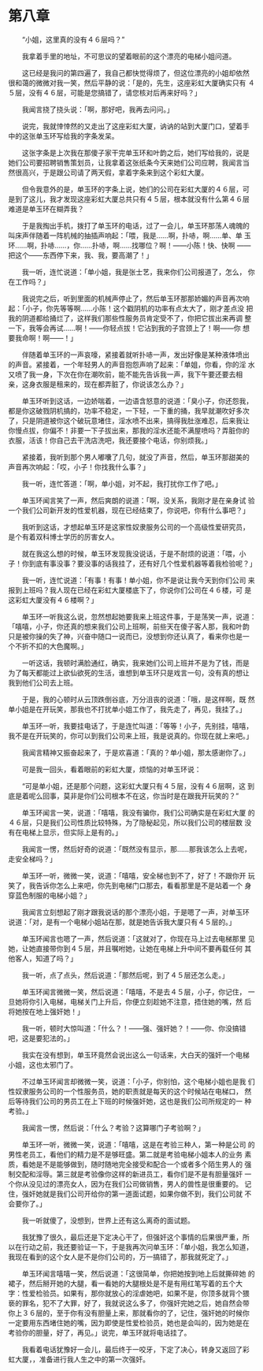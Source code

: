 # 第八章

　　“小姐，这里真的没有４６层吗？”

　　我拿着手里的地址，不可思议的望着眼前的这个漂亮的电梯小姐问道。

　　这已经是我问的第四遍了，我自己都快觉得烦了，但这位漂亮的小姐却依然
很和蔼的微微对我一笑，然后平静的说：「是的，先生，这座彩虹大厦确实只有
４５层，没有４６层，可能是您搞错了，请您核对后再来好吗？」

　　我闻言挠了挠头说：「啊，那好吧，我再去问问。」

　　说完，我就悻悻然的又走出了这座彩虹大厦，讷讷的站到大厦门口，望着手
中的这张单玉环写给我的字条发呆。

　　这张字条是上次我在那傻子家干完单玉环和叶韵之后，她们写给我的，说是
她们公司要招聘销售策划员，让我拿着这张纸条今天来她们公司应聘，我闻言当
然很高兴，于是跟公司请了两天假，拿着字条来到这个彩虹大厦。

　　但令我意外的是，单玉环的字条上说，她们的公司在彩虹大厦的４６层，可
是到了这儿，我才发现这座彩虹大厦总共只有４５层，根本就没有什么第４６层
难道是单玉环在糊弄我？

　　于是我掏出手机，拨打了单玉环的电话，过了一会儿，单玉环那荡人魂魄的
叫床声伴随着一阵机械的抽插声响起：「喂，我是……啊，扑哧，啊……单、单
玉环……啊，扑哧……，你……扑哧，啊……找哪位？啊！——小陈！快、快啊
——把这个——东西停下来，我、我，要高潮了！」

　　我一听，连忙说道：「单小姐，我是张士艺，我来你们公司报道了，怎么，
你在工作吗？」

　　我说完之后，听到里面的机械声停止了，然后单玉环那那娇媚的声音再次响
起：「小子，你先等等啊……小陈！这个戳阴机的功率有点太大了，刚才差点没
把我的阴道都给捅烂了，这样我们那些性服务员肯定受不了，你把它拔出来再调
整一下，我等会再试……啊！——你轻点拔！它沾到我的子宫颈上了！啊——你
想要我命啊！啊——！」

　　伴随着单玉环的一声哀嚎，紧接着就听扑哧一声，发出好像是某种液体喷出
的声音。紧接着，一个年轻男人的声音抱怨声响了起来：「单姐，你看，你的淫
水又喷了我一身，下次在你在潮吹前，能不能先告诉我一声，我下午要还要去相
亲，这身衣服是租来的，现在都弄脏了，你说该怎么办？」

　　单玉环听到这话，一边娇喘着，一边语含怒意的说道：「臭小子，你还怨我，
都是你这破戮阴机搞的，功率不稳定，一下轻，一下重的捅，我早就潮吹好多次
了，只是阴道被你这个破玩意堵住，淫水喷不出来，搞得我肚涨难忍，后来我让
你慢点拔，你偏不！非要一下子拔出来，那我的淫水还能不满屋喷吗？弄脏你的
衣服，活该！你自己去干洗店洗吧，我还要接个电话，你别烦我。」

　　紧接着，我听到那个男人嘟囔了几句，就没了声音，然后，单玉环那甜美的
声音再次响起：「哎，小子！你找我什么事？」

　　我一听，连忙答道：「啊，单小姐，对不起，我打扰你工作了吧。」

　　单玉环闻言笑了一声，然后爽朗的说道：「啊，没关系，我刚才是在亲身试
验一个我们公司新开发的性爱机器，现在已经结束了，你说吧，你有什么事吧？」

　　我听到这话，才想起单玉环是这家性奴隶服务公司的一个高级性爱研究员，
是个有着双科博士学历的厉害女人。

　　就在我这么想的时候，单玉环发现我没说话，于是不耐烦的说道：「喂，小
子！你到底有事没事？要没事的话我挂了，还有好几个性爱机器等着我检验呢？」

　　我一听，连忙说道：「有事！有事！单小姐，你不是说让我今天到你们公司
来报到上班吗？我人现在已经在彩虹大厦楼底下了，你说你们公司在４６楼，可
是这彩虹大厦没有４６楼啊？」

　　单玉环一听我这么说，忽然想起她要我来上班这件事，于是荡笑一声，说道：
「嘻嘻，小子，你还真的想来我们公司上班啊，前些天在傻子客人那，我和叶韵
只是被你操的失了神，兴奋中随口一说而已，没想到你还认真了，看来你也是一
个不折不扣的大色魔啊。」

　　一听这话，我顿时满脸通红，确实，我来她们公司上班并不是为了钱，而是
为了每天都能过上欲仙欲死的生活，谁想到单玉环只是戏言一句，没有真的想让
我到他们公司去上班。

　　于是，我的心顿时从云顶跌倒谷底，万分沮丧的说道：「哦，是这样啊，既
然单小姐是在开玩笑，那我也不打扰单小姐工作了，我先走了，再见，我挂了。」

　　单玉环一听，我要挂电话了，于是连忙叫道：「等等！小子，先别挂，嘻嘻，
我不是在开玩笑的，你可以到我们公司来上班，我是说真的。你现在就上来吧。」

　　我闻言精神又振奋起来了，于是欢喜道：「真的？单小姐，那太感谢你了。」

　　可是我一回头，看着眼前的彩虹大厦，烦恼的对单玉环说：

　　“可是单小姐，还是那个问题，这彩虹大厦只有４５层，没有４６层啊，这
到底是着呢么回事，莫非是你们公司根本不在这，你当时是在跟我开玩笑的？”

　　单玉环闻言一笑，说道：「嘻嘻，我没有骗你，我们公司确实是在彩虹大厦
的４６层，只是我们公司性质比较特殊，为了隐秘起见，所以我们公司的楼层数
没有在电梯上显示，但实际上是有的。」

　　我闻言一愣，然后好奇的说道：「既然没有显示，那……那我该怎么上去呢，
走安全梯吗？」

　　单玉环一听，微微一笑，说道：「嘻嘻，安全梯也到不了，好了！不跟你开
玩笑了，我告诉你怎么上来吧，你先到电梯门口那去，看看那里是不是站着一个
身穿蓝色制服的电梯小姐？」

　　我闻言立刻想起了刚才跟我说话的那个漂亮小姐，于是嗯了一声，对单玉环
说道：「对，是有一个电梯小姐站在那，就是她告诉我大厦只有４５层的。」

　　单玉环闻言也嗯了一声，然后说道：「这就对了，你现在马上过去电梯那里
见她，让她直接带你到４５层，并且嘱咐她，让她在电梯上升中间不要再载任何
其他客人，知道了吗？」

　　我一听，点了点头，然后说道：「那然后呢，到了４５层还怎么走。」

　　单玉环闻言微微一笑，然后说道：「嘻嘻，不是去４５层，小子，你记住，
一旦她将你引入电梯，电梯关门上升后，你便立刻趁她不注意，捂住她的嘴，然
后将她按在地上强奸她！」

　　我一听，顿时大惊叫道：「什么？！——强、强奸她？！——你、你没搞错
吧，这是要犯法的。」

　　我实在没有想到，单玉环竟然会说出这么一句话来，大白天的强奸一个电梯
小姐，这也太邪门了。

　　不过单玉环闻言却微微一笑，说道：「小子，你别怕，这个电梯小姐也是我
们性奴隶服务公司的一个性服务员，她的职责就是每天的这个时候站在电梯口，
然后等待我们公司的男员工在上下班的时候强奸她，这也是我们公司所规定的一
种考验。」

　　我闻言一愣，然后说：「什么？考验？这算哪门子考验啊？」

　　单玉环一听，微微一笑，说道：「嘻嘻，这是在考验三种人，第一种是公司
的男性老员工，看他们的精力是不是够旺盛。第二就是考验电梯小姐本人的业务
素质，看她是不是能够做到，随时随地完全接受和配合一个或者多个陌生男人的
强制交配和淫辱。第三就是考验像你这样的新进员工，看你们是不是有胆量强奸
一个你从没见过的漂亮女人，因为在我们公司做销售，男人的兽性是很重要的。
记住，强奸她就是我们公司开给你的第一道面试题，如果你做不到，我们公司就
不会要你了。」

　　我一听就傻了，没想到，世界上还有这么离奇的面试题。

　　我犹豫了很久，最后还是下定决心干了，但强奸这个事情的后果很严重，所
以在行动之前，我还要验证一下，于是我再次问单玉环：「单小姐，我怎么知道，
我现在看到的这个女人是不是你们公司的，万一搞错了，那我就死定了。」

　　单玉环闻言嘻嘻一笑，然后说道：「这很简单，你把她按到地上后就撕碎她
的裙子，然后掰开她的大腿，看一看她的大腿根处是不是有用红笔写着的五个大
字：性爱检验员。如果有，那你就放心的淫虐她吧，如果不是，你顶多就背个猥
亵的罪名，犯不了大罪，好了，我就说这么多了，你强奸完她之后，她自然会带
你上３６层的，至于你有没有胆量上来，那就看你的了，记住，强奸她的时候你
一定要用东西堵住她的嘴，因为即使是性爱检验员，她也是会叫的，因为她是在
考验你的胆量，好了，再见。」说完，单玉环就将电话挂了。

　　我看着电话犹豫好一会儿，最后终于一咬牙，下定了决心，转身又返回了彩
虹大厦，，准备进行我人生之中的第一次强奸。
